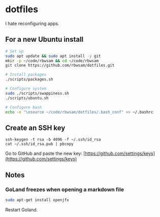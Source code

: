 # dotfiles

I hate reconfiguring apps.

## For a new Ubuntu install

```bash
# Set up
sudo apt update && sudo apt install -y git
mkir -p ~/code/rbwsam && cd ~/code/rbwsam
git clone https://github.com/rbwsam/dotfiles.git

# Install packages
./scripts/packages.sh

# Configure system
sudo ./scripts/swappiness.sh
./scripts/ubuntu.sh

# Configure bash
echo -e "\nsource ~/code/rbwsam/dotfiles/.bash_conf" >> ~/.bashrc
```

## Create an SSH key

```
ssh-keygen -t rsa -b 4096 -f ~/.ssh/id_rsa
cat ~/.ssh/id_rsa.pub | pbcopy
```

Go to GitHub and paste the new key: [https://github.com/settings/keys](https://github.com/settings/keys)

## Notes

### GoLand freezes when opening a markdown file

```bash
sudo apt-get install openjfx
```

Restart Goland.
